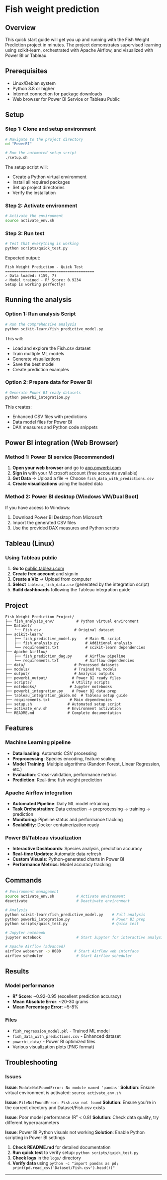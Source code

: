 # Fish weight prediction

## Overview

This quick start guide will get you up and running with the Fish Weight Prediction project in minutes. The project demonstrates supervised learning using scikit-learn, orchestrated with Apache Airflow, and visualized with Power BI or Tableau.

## Prerequisites

- Linux/Debian system
- Python 3.8 or higher
- Internet connection for package downloads
- Web browser for Power BI Service or Tableau Public

## Setup

### Step 1: Clone and setup environment

```bash
# Navigate to the project directory
cd "PowerBI"

# Run the automated setup script
./setup.sh
```

The setup script will:
- Create a Python virtual environment
- Install all required packages
- Set up project directories
- Verify the installation

### Step 2: Activate environment

```bash
# Activate the environment
source activate_env.sh
```

### Step 3: Run test

```bash
# Test that everything is working
python scripts/quick_test.py
```

Expected output:
```
Fish Weight Prediction - Quick Test
========================================
✓ Data loaded: (159, 7)
✓ Model trained - R² Score: 0.9234
Setup is working perfectly!
```

## Running the analysis

### Option 1: Run analysis Script

```bash
# Run the comprehensive analysis
python scikit-learn/fish_predictive_model.py
```

This will:
- Load and explore the Fish.csv dataset
- Train multiple ML models
- Generate visualizations
- Save the best model
- Create prediction examples

### Option 2: Prepare data for Power BI

```bash
# Generate Power BI ready datasets
python powerbi_integration.py
```

This creates:
- Enhanced CSV files with predictions
- Data model files for Power BI
- DAX measures and Python code snippets

## Power BI integration (Web Browser)

### Method 1: Power BI service (Recommended)

1. **Open your web browser** and go to [app.powerbi.com](https://app.powerbi.com)
2. **Sign in** with your Microsoft account (free accounts available)
3. **Get Data** → Upload a file → Choose `fish_data_with_predictions.csv`
4. **Create visualizations** using the loaded data

### Method 2: Power BI desktop (Windows VM/Dual Boot)

If you have access to Windows:
1. Download Power BI Desktop from Microsoft
2. Import the generated CSV files
3. Use the provided DAX measures and Python scripts

## Tableau (Linux)

### Using Tableau public

1. **Go to** [public.tableau.com](https://public.tableau.com)
2. **Create free account** and sign in
3. **Create a Viz** → Upload from computer
4. **Select** `tableau_fish_data.csv` (generated by the integration script)
5. **Build dashboards** following the Tableau integration guide

## Project

```
Fish Weight Prediction Project/
├── fish_analysis_env/          # Python virtual environment
├── Dataset/
│   └── Fish.csv               # Original dataset
├── scikit-learn/
│   ├── fish_predictive_model.py    # Main ML script
│   ├── fish_analysis.py            # Additional analysis
│   └── requirements.txt            # scikit-learn dependencies
├── Apache Airflow/
│   ├── fish_prediction_dag.py      # Airflow pipeline
│   └── requirements.txt            # Airflow dependencies
├── data/                      # Processed datasets
├── models/                    # Trained ML models
├── output/                    # Analysis outputs
├── powerbi_output/           # Power BI ready files
├── scripts/                  # Utility scripts
├── notebooks/               # Jupyter notebooks
├── powerbi_integration.py    # Power BI data prep
├── tableau_integration_guide.md  # Tableau setup guide
├── requirements.txt         # Main dependencies
├── setup.sh                # Automated setup script
├── activate_env.sh         # Environment activation
└── README.md               # Complete documentation
```

## Features

### Machine Learning pipeline
- **Data loading**: Automatic CSV processing
- **Preprocessing**: Species encoding, feature scaling
- **Model Training**: Multiple algorithms (Random Forest, Linear Regression, etc.)
- **Evaluation**: Cross-validation, performance metrics
- **Prediction**: Real-time fish weight prediction

### Apache Airflow integration
- **Automated Pipeline**: Daily ML model retraining
- **Task Orchestration**: Data extraction → preprocessing → training → prediction
- **Monitoring**: Pipeline status and performance tracking
- **Scalability**: Docker containerization ready

### Power BI/Tableau visualization
- **Interactive Dashboards**: Species analysis, prediction accuracy
- **Real-time Updates**: Automatic data refresh
- **Custom Visuals**: Python-generated charts in Power BI
- **Performance Metrics**: Model accuracy tracking

## Commands

```bash
# Environment management
source activate_env.sh          # Activate environment
deactivate                      # Deactivate environment

# Analysis
python scikit-learn/fish_predictive_model.py    # Full analysis
python powerbi_integration.py                   # Power BI prep
python scripts/quick_test.py                    # Quick test

# Jupyter notebook
jupyter notebook                # Start Jupyter for interactive analysis

# Apache Airflow (advanced)
airflow webserver -p 8080      # Start Airflow web interface
airflow scheduler               # Start Airflow scheduler
```

## Results

### Model performance
- **R² Score**: ~0.92-0.95 (excellent prediction accuracy)
- **Mean Absolute Error**: ~20-30 grams
- **Mean Percentage Error**: ~5-8%

### Files
- `fish_regression_model.pkl` - Trained ML model
- `fish_data_with_predictions.csv` - Enhanced dataset
- `powerbi_data/` - Power BI optimized files
- Various visualization plots (PNG format)

## Troubleshooting

### Issues

**Issue**: `ModuleNotFoundError: No module named 'pandas'`
**Solution**: Ensure virtual environment is activated: `source activate_env.sh`

**Issue**: `FileNotFoundError: Fish.csv not found`
**Solution**: Ensure you're in the correct directory and Dataset/Fish.csv exists

**Issue**: Poor model performance (R² < 0.8)
**Solution**: Check data quality, try different hyperparameters

**Issue**: Power BI Python visuals not working
**Solution**: Enable Python scripting in Power BI settings

1. **Check README.md** for detailed documentation
2. **Run quick test** to verify setup: `python scripts/quick_test.py`
3. **Check logs** in the `logs/` directory
4. **Verify data** using `python -c "import pandas as pd; print(pd.read_csv('Dataset/Fish.csv').head())"`

---
